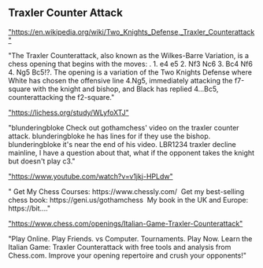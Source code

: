 <h2>Traxler Counter Attack</h2>
<p><a href="https://en.wikipedia.org/wiki/Two_Knights_Defense,_Traxler_Counterattack">"https://en.wikipedia.org/wiki/Two_Knights_Defense,_Traxler_Counterattack"</a></p>

<p>"The Traxler Counterattack, also known as the Wilkes-Barre Variation, is a chess opening that begins with the moves: . 1. e4 e5 2. Nf3 Nc6 3. Bc4 Nf6 4. Ng5 Bc5!?. The opening is a variation of the Two Knights Defense where White has chosen the offensive line 4.Ng5, immediately attacking the f7-square with the knight and bishop, and Black has replied 4...Bc5, counterattacking the f2-square." </p>

<p><a href="https://lichess.org/study/WLyfoXTJ">"https://lichess.org/study/WLyfoXTJ"</a></p>

<p>"blunderingbloke Check out gothamchess' video on the traxler counter attack. blunderingbloke he has lines for if they use the bishop. blunderingbloke it's near the end of his video. LBR1234 traxler decline mainline, I have a question about that, what if the opponent takes the knight but doesn't play c3." </p>

<p><a href="https://www.youtube.com/watch?v=v1jkj-HPLdw">"https://www.youtube.com/watch?v=v1jkj-HPLdw"</a></p>

<p>"️ Get My Chess Courses: https://www.chessly.com/ ️ Get my best-selling chess book: https://geni.us/gothamchess ️ My book in the UK and Europe: https://bit...." </p>

<p><a href="https://www.chess.com/openings/Italian-Game-Traxler-Counterattack">"https://www.chess.com/openings/Italian-Game-Traxler-Counterattack"</a></p>

<p>"Play Online. Play Friends. vs Computer. Tournaments. Play Now. Learn the Italian Game: Traxler Counterattack with free tools and analysis from Chess.com. Improve your opening repertoire and crush your opponents!" </p>

